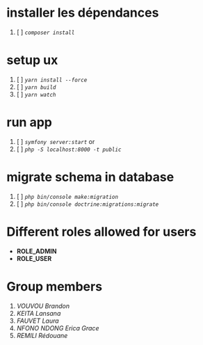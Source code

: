 # installer les dépendances
1. [ ] _`composer install`_

# setup ux
1. [ ] _`yarn install --force`_
2. [ ] _`yarn build`_
3. [ ] _`yarn watch`_

# run app
1. [ ] _`symfony server:start`_
or
1. [ ] _`php -S localhost:8000 -t public`_

# migrate schema in database
1. [ ] _`php bin/console make:migration`_
1. [ ] _`php bin/console doctrine:migrations:migrate`_



# Different roles allowed for users
* **ROLE_ADMIN**
* **ROLE_USER**


# Group members
1. _VOUVOU Brandon_
2. _KEITA Lansana_
3. _FAUVET Laura_
4. _NFONO NDONG Erica Grace_
5. _REMILI Rédouane_


